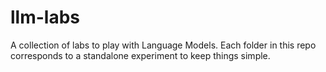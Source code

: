 # llm-labs
A collection of  labs to play with Language Models. Each folder in this repo corresponds to a standalone experiment to keep things simple. 
